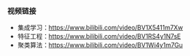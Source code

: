 ### 视频链接

- 集成学习：https://www.bilibili.com/video/BV1X5411m7Xw
- 特征工程：https://www.bilibili.com/video/BV1RS4y1N7sE
- 聚类算法：https://www.bilibili.com/video/BV1Wi4y1m7Gu
